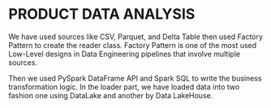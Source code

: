 # PRODUCT DATA ANALYSIS

We have used sources like CSV, Parquet, and Delta Table then used Factory Pattern to create the reader class. Factory Pattern is one of the most used Low-Level designs in Data Engineering pipelines that involve multiple sources.

Then we used PySpark DataFrame API and Spark SQL to write the business transformation logic. In the loader part, we have loaded data into two fashion one using DataLake and another by Data LakeHouse. 
